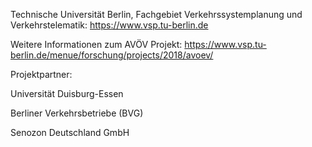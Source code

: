 Technische Universität Berlin, Fachgebiet Verkehrssystemplanung und Verkehrstelematik: https://www.vsp.tu-berlin.de

Weitere Informationen zum AVÖV Projekt: https://www.vsp.tu-berlin.de/menue/forschung/projects/2018/avoev/

Projektpartner:

Universität Duisburg-Essen

Berliner Verkehrsbetriebe (BVG)

Senozon Deutschland GmbH
